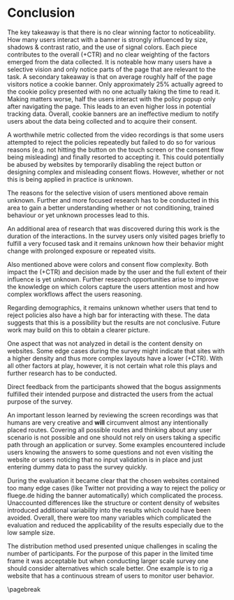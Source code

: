 # Conclusion

<!-- - Tendency to interact with top-aligned banners towards the end (task result input is at the top probably) -->

The key takeaway is that there is no clear winning factor to noticeability. How many users interact with a banner is strongly influenced by size, shadows & contrast ratio, and the use of signal colors. Each piece contributes to the overall (+CTR) and no clear weighting of the factors emerged from the data collected. It is noteable how many users have a selective vision and only notice parts of the page that are relevant to the task. A secondary takeaway is that on average roughly half of the page visitors notice a cookie banner. Only approximately 25% actually agreed to the cookie policy presented with no one actually taking the time to read it. Making matters worse, half the users interact with the policy popup only after navigating the page. This leads to an even higher loss in potential tracking data. Overall, cookie banners are an ineffective medium to notify users about the data being collected and to acquire their consent.

A worthwhile metric collected from the video recordings is that some users attempted to reject the policies repeatedly but failed to do so for various reasons (e.g. not hitting the button on the touch screen or the consent flow being misleading) and finally resorted to accepting it. This could potentially be abused by websites by temporarily disabling the reject button or designing complex and misleading consent flows. However, whether or not this is being applied in practice is unknown.

The reasons for the selective vision of users mentioned above remain unknown. Further and more focused research has to be conducted in this area to gain a better understanding whether or not conditioning, trained behaviour or yet unknown processes lead to this.

An additional area of research that was discovered during this work is the duration of the interactions. In the survey users only visited pages briefly to fulfill a very focused task and it remains unknown how their behavior might change with prolonged exposure or repeated visits.

Also mentioned above were colors and consent flow complexity. Both impact the (+CTR) and decision made by the user and the full extent of their influence is yet unknown. Further research opportunities arise to improve the knowledge on which colors capture the users attention most and how complex workflows affect the users reasoning.

Regarding demographics, it remains unknown whether users that tend to reject policies also have a high bar for interacting with these. The data suggests that this is a possibility but the results are not conclusive. Future work may build on this to obtain a clearer picture.

One aspect that was not analyzed in detail is the content density on websites. Some edge cases during the survey might indicate that sites with a higher density and thus more complex layouts have a lower (+CTR). With all other factors at play, however, it is not certain what role this plays and further research has to be conducted.

Direct feedback from the participants showed that the bogus assignments fulfilled their intended purpose and distracted the users from the actual purpose of the survey.

An important lesson learned by reviewing the screen recordings was that humans are very creative and **will** circumvent almost any intentionally placed routes. Covering all possible routes and thinking about any user scenario is not possible and one should not rely on users taking a specific path through an application or survey. Some examples encountered include users knowing the answers to some questions and not even visiting the website or users noticing that no input validation is in place and just entering dummy data to pass the survey quickly.

During the evaluation it became clear that the chosen websites contained too many edge cases (like Twitter not providing a way to reject the policy or fluege.de hiding the banner automatically) which complicated the process. Unaccounted differences like the structure or content density of websites introduced additional variability into the results which could have been avoided. Overall, there were too many variables which complicated the evaluation and reduced the applicability of the results especially due to the low sample size.

The distribution method used presented unique challenges in scaling the number of participants. For the purpose of this paper in the limited time frame it was acceptable but when conducting larger scale survey one should consider alternatives which scale better. One example is to rig a website that has a continuous stream of users to monitor user behavior.

\pagebreak
